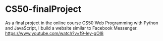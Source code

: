 # CS50-finalProject 

As a final project in the online course CS50 Web Programming with Python and JavaScript, I build a website similar to Facebook Messenger.
https://www.youtube.com/watch?v=f9-ley-gOI8
